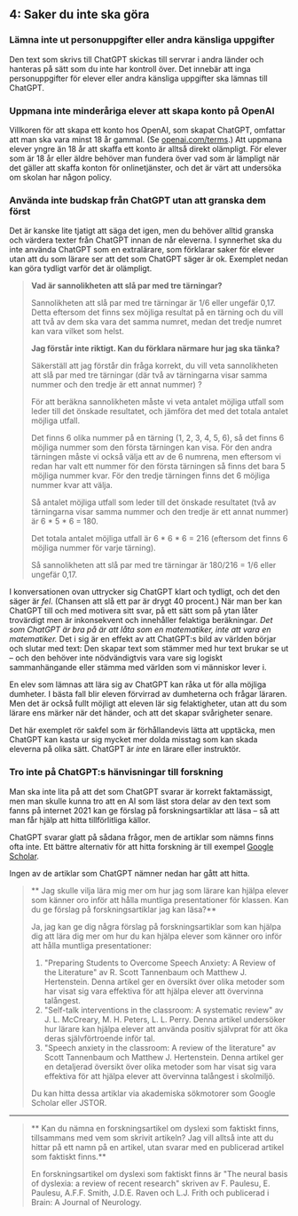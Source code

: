 ## 4: Saker du inte ska göra

### Lämna inte ut personuppgifter eller andra känsliga uppgifter
Den text som skrivs till ChatGPT skickas till servrar i andra länder och hanteras på sätt som du inte har kontroll över. Det innebär att inga personuppgifter för elever eller andra känsliga uppgifter ska lämnas till ChatGPT.

### Uppmana inte minderåriga elever att skapa konto på OpenAI
Villkoren för att skapa ett konto hos OpenAI, som skapat ChatGPT, omfattar att man ska vara minst 18 år gammal. (Se [openai.com/terms][1].) Att uppmana elever yngre än 18 år att skaffa ett konto är alltså direkt olämpligt. För elever som är 18 år eller äldre behöver man fundera över vad som är lämpligt när det gäller att skaffa konton för onlinetjänster, och det är värt att undersöka om skolan har någon policy.


### Använda inte budskap från ChatGPT utan att granska dem först
Det är kanske lite tjatigt att säga det igen, men du behöver alltid granska och värdera texter från ChatGPT innan de når eleverna. I synnerhet ska du inte använda ChatGPT som en extralärare, som förklarar saker för elever utan att du som lärare ser att det som ChatGPT säger är ok. Exemplet nedan kan göra tydligt varför det är olämpligt.

> **Vad är sannolikheten att slå par med tre tärningar?**
> 
> Sannolikheten att slå par med tre tärningar är 1/6 eller ungefär 0,17. Detta eftersom det finns sex möjliga resultat på en tärning och du vill att två av dem ska vara det samma numret, medan det tredje numret kan vara vilket som helst.
> 
> **Jag förstår inte riktigt. Kan du förklara närmare hur jag ska tänka?**
> 
> Säkerställ att jag förstår din fråga korrekt, du vill veta sannolikheten att slå par med tre tärningar (där två av tärningarna visar samma nummer och den tredje är ett annat nummer) ?
> 
> För att beräkna sannolikheten måste vi veta antalet möjliga utfall som leder till det önskade resultatet, och jämföra det med det totala antalet möjliga utfall.
> 
> Det finns 6 olika nummer på en tärning (1, 2, 3, 4, 5, 6), så det finns 6 möjliga nummer som den första tärningen kan visa. För den andra tärningen måste vi också välja ett av de 6 numrena, men eftersom vi redan har valt ett nummer för den första tärningen så finns det bara 5 möjliga nummer kvar. För den tredje tärningen finns det 6 möjliga nummer kvar att välja.
> 
> Så antalet möjliga utfall som leder till det önskade resultatet (två av tärningarna visar samma nummer och den tredje är ett annat nummer) är 6 \* 5 \* 6 = 180.
> 
> Det totala antalet möjliga utfall är 6 \* 6 \* 6 = 216 (eftersom det finns 6 möjliga nummer för varje tärning).
> 
> Så sannolikheten att slå par med tre tärningar är 180/216 = 1/6 eller ungefär 0,17.

I konversationen ovan uttrycker sig ChatGPT klart och tydligt, och det den säger är *fel*. (Chansen att slå ett par är drygt 40 procent.) När man ber kan ChatGPT till och med motivera sitt svar, på ett sätt som på ytan låter trovärdigt men är inkonsekvent och innehåller felaktiga beräkningar. *Det som ChatGPT är bra på är att låta som en matematiker, inte att vara en matematiker.* Det i sig är en effekt av att ChatGPT:s bild av världen börjar och slutar med text: Den skapar text som stämmer med hur text brukar se ut – och den behöver inte nödvändigtvis vara vare sig logiskt sammanhängande eller stämma med världen som vi människor lever i.

En elev som lämnas att lära sig av ChatGPT kan råka ut för alla möjliga dumheter. I bästa fall blir eleven förvirrad av dumheterna och frågar läraren. Men det är också fullt möjligt att eleven lär sig felaktigheter, utan att du som lärare ens märker när det händer, och att det skapar svårigheter senare.

Det här exemplet rör sakfel som är förhållandevis lätta att upptäcka, men ChatGPT kan kasta ur sig mycket mer dolda misstag som kan skada eleverna på olika sätt. ChatGPT är *inte* en lärare eller instruktör.

### Tro inte på ChatGPT:s hänvisningar till forskning
Man ska inte lita på att det som ChatGPT svarar är korrekt faktamässigt, men man skulle kunna tro att en AI som läst stora delar av den text som fanns på internet 2021 kan ge förslag på forskningsartiklar att läsa – så att man får hjälp att hitta tillförlitliga källor.

ChatGPT svarar glatt på sådana frågor, men de artiklar som nämns finns ofta inte. Ett bättre alternativ för att hitta forskning är till exempel [Google Scholar][2].

Ingen av de artiklar som ChatGPT nämner nedan har gått att hitta.

> ** Jag skulle vilja lära mig mer om hur jag som lärare kan hjälpa elever som känner oro inför att hålla muntliga presentationer för klassen. Kan du ge förslag på forskningsartiklar jag kan läsa?**
> 
> Ja, jag kan ge dig några förslag på forskningsartiklar som kan hjälpa dig att lära dig mer om hur du kan hjälpa elever som känner oro inför att hålla muntliga presentationer:
> 1. "Preparing Students to Overcome Speech Anxiety: A Review of the Literature" av R. Scott Tannenbaum och Matthew J. Hertenstein. Denna artikel ger en översikt över olika metoder som har visat sig vara effektiva för att hjälpa elever att övervinna talångest.
> 2. "Self-talk interventions in the classroom: A systematic review" av J. L. McCreary, M. H. Peters, L. L. Perry. Denna artikel undersöker hur lärare kan hjälpa elever att använda positiv självprat för att öka deras självförtroende inför tal.
> 3. "Speech anxiety in the classroom: A review of the literature" av Scott Tannenbaum och Matthew J. Hertenstein. Denna artikel ger en detaljerad översikt över olika metoder som har visat sig vara effektiva för att hjälpa elever att övervinna talångest i skolmiljö.
> 
> Du kan hitta dessa artiklar via akademiska sökmotorer som Google Scholar eller JSTOR.

---- 
> ** Kan du nämna en forskningsartikel om dyslexi som faktiskt finns, tillsammans med vem som skrivit artikeln? Jag vill alltså inte att du hittar på ett namn på en artikel, utan svarar med en publicerad artikel som faktiskt finns.**
> 
> En forskningsartikel om dyslexi som faktiskt finns är "The neural basis of dyslexia: a review of recent research" skriven av F. Paulesu, E. Paulesu, A.F.F. Smith, J.D.E. Raven och L.J. Frith och publicerad i Brain: A Journal of Neurology.

[1]:	https://openai.com/terms/
[2]:	https://scholar.google.com/